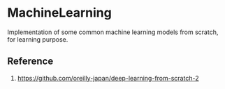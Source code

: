 # MachineLearning
Implementation of some common machine learning models from scratch, for learning purpose.

## Reference
1. https://github.com/oreilly-japan/deep-learning-from-scratch-2
